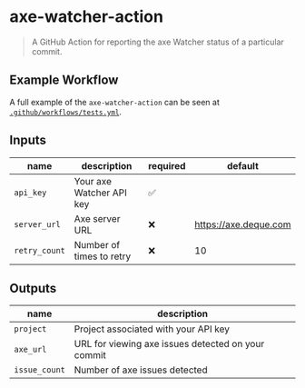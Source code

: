 # axe-watcher-action

> A GitHub Action for reporting the axe Watcher status of a particular commit.

## Example Workflow

A full example of the `axe-watcher-action` can be seen at [`.github/workflows/tests.yml`](./.github/workflows/tests.yml).

## Inputs

| name          | description              | required           | default               |
| ------------- | ------------------------ | ------------------ | --------------------- |
| `api_key`     | Your axe Watcher API key | :white_check_mark: |                       |
| `server_url`  | Axe server URL           | :x:                | https://axe.deque.com |
| `retry_count` | Number of times to retry | :x:                | 10                    |

## Outputs

| name          | description                                        |
| ------------- | -------------------------------------------------- |
| `project`     | Project associated with your API key               |
| `axe_url`     | URL for viewing axe issues detected on your commit |
| `issue_count` | Number of axe issues detected                      |
